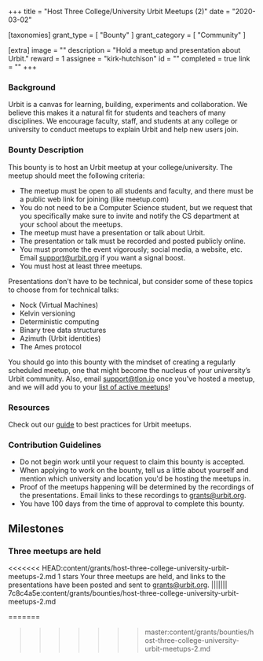 +++
title = "Host Three College/University Urbit Meetups (2)"
date = "2020-03-02"

[taxonomies]
grant_type = [ "Bounty" ]
grant_category = [ "Community" ]

[extra]
image = ""
description = "Hold a meetup and presentation about Urbit."
reward = 1
assignee = "kirk-hutchison"
id = ""
completed = true
link = ""
+++

### Background

Urbit is a canvas for learning, building, experiments and collaboration. We believe this makes it a natural fit for students and teachers of many disciplines. We encourage faculty, staff, and students at any college or university to conduct meetups to explain Urbit and help new users join.

### Bounty Description

This bounty is to host an Urbit meetup at your college/university. The meetup should meet the following criteria:

- The meetup must be open to all students and faculty, and there must be a public web link for joining (like meetup.com)
- You do not need to be a Computer Science student, but we request that you specifically make sure to invite and notify the CS department at your school about the meetups.
- The meetup must have a presentation or talk about Urbit.
- The presentation or talk must be recorded and posted publicly online.
- You must promote the event vigorously; social media, a website, etc. Email support@urbit.org if you want a signal boost.
- You must host at least three meetups.

Presentations don't have to be technical, but consider some of these topics to choose from for technical talks:

- Nock (Virtual Machines)
- Kelvin versioning
- Deterministic computing
- Binary tree data structures
- Azimuth (Urbit identities)
- The Ames protocol

You should go into this bounty with the mindset of creating a regularly scheduled meetup, one that might become the nucleus of your university’s Urbit community. Also, email support@tlon.io once you've hosted a meetup, and we will add you to your [list of active meetups](https://urbit.org/community/meetups/)!

### Resources

Check out our [guide](https://urbit.org/community/hosting-a-meetup/) to best practices for Urbit meetups.

### Contribution Guidelines

- Do not begin work until your request to claim this bounty is accepted.
- When applying to work on the bounty, tell us a little about yourself and mention which university and location you'd be hosting the meetups in.
- Proof of the meetups happening will be determined by the recordings of the presentations. Email links to these recordings to grants@urbit.org.
- You have 100 days from the time of approval to complete this bounty.

## Milestones

### Three meetups are held

<<<<<<< HEAD:content/grants/host-three-college-university-urbit-meetups-2.md
1 stars
Your three meetups are held, and links to the presentations have been posted and sent to grants@urbit.org.
||||||| 7c8c4a5e:content/grants/bounties/host-three-college-university-urbit-meetups-2.md

=======

> > > > > > > master:content/grants/bounties/host-three-college-university-urbit-meetups-2.md

